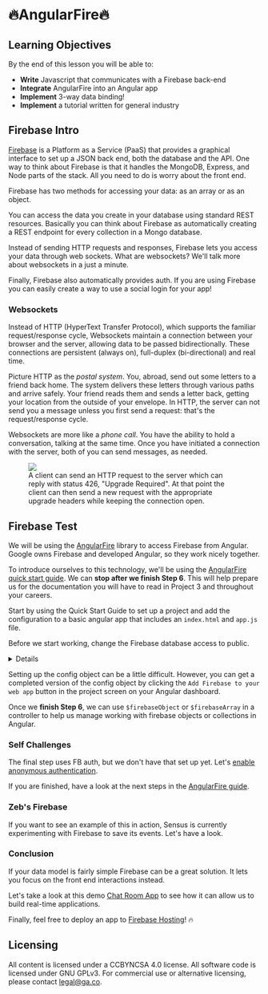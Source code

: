 # 🔥AngularFire🔥

<!--WDI3 11:42 -->
<!--11:30 5 minutes -->
<!--Hook: Getting tired of saving your own data?  Mongoose got you down?  Not to worry.  If you love building front-end stuff, and want someone else to take care of saving your data, Firebase is a great solution! -->

## Learning Objectives

By the end of this lesson you will be able to:

* **Write** Javascript that communicates with a Firebase back-end
* **Integrate** AngularFire into an Angular app
* **Implement** 3-way data binding!
* **Implement** a tutorial written for general industry

## Firebase Intro

[Firebase](https://firebase.google.com/) is a Platform as a Service (PaaS) that provides a graphical 
interface to set up a JSON back end, both the database and the API. One way to think about Firebase is that it 
handles the MongoDB, Express, and Node parts of the stack. All you need to do is worry about the front end.

Firebase has two methods for accessing your data: as an array or as an object. 

You can access the data you create in your database using
standard REST resources. Basically you can think about Firebase as automatically creating a REST endpoint 
for every collection in a Mongo database.

Instead of sending HTTP requests and responses, Firebase lets you access your data through web sockets.
What are websockets? We'll talk more about websockets in a just a minute.

Finally, Firebase also automatically provides auth. If you are using Firebase you can easily create a way 
to use a social login for your app!

<!-- WDI3 11:45 -->
<!--11:35 5 minutes -->

### Websockets

Instead of HTTP (HyperText Transfer Protocol), which supports the familiar request/response cycle, Websockets maintain a connection between your browser and the server, allowing data to be passed bidirectionally. These connections are persistent (always on), full-duplex (bi-directional) and real time.

Picture HTTP as the *postal system*. You, abroad, send out some letters to a friend back home. The system delivers these letters through various paths and arrive safely. Your friend reads them and sends a letter back, getting your location from the outside of your envelope. In HTTP, the server can not send you a message unless you first send a request: that's the request/response cycle.

Websockets are more like a *phone call*. You have the ability to hold a conversation, talking at the same time. Once you have initiated a connection with the server, both of you can send messages, as needed.

<figure>
    <img src="https://camo.githubusercontent.com/c0e4e20b1756769aa20540351c69b1757d1c9cb1/687474703a2f2f7777772e7075626e75622e636f6d2f626c6f672f77702d636f6e74656e742f75706c6f6164732f323031342f30392f576562536f636b6574732d4469616772616d2e706e67">
    <figcaption>A client can send an HTTP request to the server which can reply with status 426, "Upgrade Required". At that point the client can then send a new request with the appropriate upgrade headers while keeping the connection open.</figcaption>
</figure>

<!--11:49 WDI3 -->
<!--11:40 30-50 minutes -->

## Firebase Test

We will be using the [AngularFire](https://github.com/firebase/angularfire) library to access Firebase from 
Angular. Google owns Firebase and developed Angular, so they work nicely together.

To introduce ourselves to this technology, we'll be using the 
[AngularFire quick start guide](https://github.com/firebase/angularfire/blob/master/docs/quickstart.md).  We can **stop after we finish Step 6**. This will help prepare us for the documentation you will have to read in Project 3 and throughout your careers.

Start by using the Quick Start Guide to set up a project and add the configuration to a basic angular app 
that includes an ``index.html`` and ``app.js`` file.

Before we start working, change the Firebase database access to public.

<details>
On the Firebase console, go to the database and use the following rules to make your database public. Note you'll get a warning on the Firebase console once you do this.  We're rebels, it's fine.

    ```
    {
      "rules": {
        ".read": "true",
        ".write": "true"
      }
    }
    ```
    
</details>

Setting up the config object can be a little difficult.  However, you can get a completed version of the config object by clicking the `Add Firebase to your web app` button in the project screen on your Angular dashboard.

Once we **finish Step 6**, we can use `$firebaseObject` or `$firebaseArray` in a controller to help us manage working with firebase objects or collections in Angular.

### Self Challenges

The final step uses FB auth, but we don't have that set up yet.  Let's [enable anonymous authentication](https://firebase.google.com/docs/auth/web/anonymous-auth).

If you are finished, have a look at the next steps in the [AngularFire guide](https://github.com/firebase/angularfire/blob/master/docs/guide/README.md).

<!--WDI3 12:27-->
<!-- 12:20 5 minutes -->

### Zeb's Firebase

If you want to see an example of this in action, Sensus is currently experimenting with Firebase to save its events.  Let's have a look.

### Conclusion 

If your data model is fairly simple Firebase can be a great solution. It lets you focus on the front end interactions instead.

Let's take a look at this demo [Chat Room App](https://firechat.firebaseapp.com/) to see how it can allow us to build real-time applications.

Finally, feel free to deploy an app to [Firebase Hosting](https://firebase.google.com/docs/hosting/)! 🔥

## Licensing
All content is licensed under a CC­BY­NC­SA 4.0 license.
All software code is licensed under GNU GPLv3. For commercial use or alternative licensing, please contact legal@ga.co.
